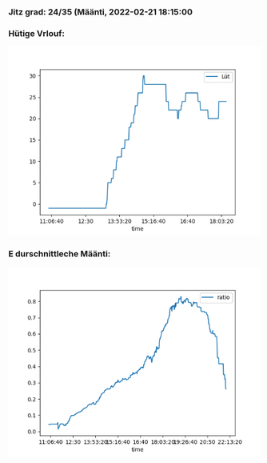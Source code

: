 ### Jitz grad: 24/35 (Määnti, 2022-02-21 18:15:00

### Hütige Vrlouf:
![Graph](Today.png)

### E durschnittleche Määnti:
![Graph](Määnti.png)